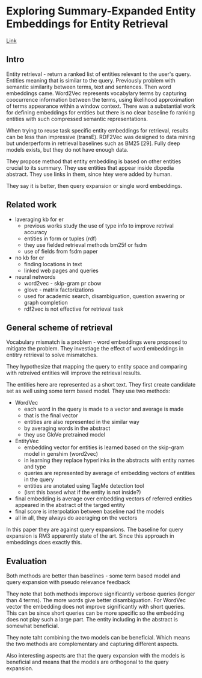 # Exploring Summary-Expanded Entity Embeddings for Entity Retrieval

[Link](https://ceur-ws.org/Vol-2482/paper7.pdf)

## Intro

Entity retrieval - return a ranked list of entities relevant to the user's query.
Entities meaning that is similar to the query.
Previously problem with semantic similarity between terms, text and sentences.
Then word embeddings came.
Word2Vec represents vocabylary terms by capturing coocurrence information between the terms, using likelihood approximation of terms appearance within a window context.
There was a substantial work for defining embeddings for entities but there is no clear baseline fo ranking entities with such compressed semantic representations.

When trying to reuse task specific entity embeddings for retrieval, results can be less than impressive (transE).
RDF2Vec was designed to data mining but underperform in retrieval baselines such as BM25 [29].
Fully deep models exists, but they do not have enough data.

They propose method that entity embedding is based on other entities crucial to its summary. 
They use entities that appear inside dbpedia abstract.
They use links in them, since htey were added by human.

They say it is better, then query expansion or single word embeddings.

## Related work

- laveraging kb for er
  - previous works study the use of type info to improve retrival accuracy
  - entities in form or tuples (rdf)
  - they use fielded retrieval methods bm25f or fsdm
  - use of fields from fsdm paper
- no kb for er
  - finding locations in text
  - linked web pages and queries
- neural networds 
  - word2vec - skip-gram pr cbow
  - glove - matrix factorizations
  - used for academic search, disambiguation, question aswering or graph completion
  - rdf2vec is not effective for retrieval task

## General scheme of retrieval

Vocabulary mismatch is a problem - word embeddings were proposed to mitigate the problem.
They investiage the effect of word embeddings in entitry retrieval to solve mismatches.

They hypothesize that mapping the query to entity space and comparing with retreived entities will improve the retrieval results.

The entities here are represented as a short text.
They first create candidate set as well using some term based model. 
They use two methods:
- WordVec
  - each word in the query is made to a vector and average is made
  - that is the final vector
  - entities are also represented in the similar way
  - by averaging words in the abstract
  - they use GloVe pretrained model
- EntityVec
  - embedding vector for entities is learned based on the skip-gram model in genshim (word2vec)
  - in learning they replace hyperlinks in the abstracts with entity names and type
  - queries are represented by average of embedding vectors of entities in the query
  - entities are anotated using TagMe detection tool
  - (isnt this based what if the entity is not inside?)
- final embedding is average over embedding vectors of referred entities appeared in the abstract of the targed entity
- final score is interpolation between baseline nad the models
- all in all, they always do aeeraging on the vectors

In this paper they are against query expansions.
The baseline for query expansion is RM3 apparently state of the art.
Since this approach in embeddings does exactly this.

## Evaluation

Both methods are better than baselines - some term based model and query expansion with pseudo relevance feedback

They note that both methods imporove significantly verbose queries (longer than 4 terms).
The more words give better disambiguation.
For WordVec vector the embedding does not improve significantly with short queries.
This can be since short queries can be more specific so the embedding does not play such a large part.
The entity including in the abstract is somewhat beneficial.

They note taht combining the two models can be beneficial.
Which means the two methods are complementary and capturing different aspects.

Also interesting aspects are that the query expansion with the models is beneficial and means that the models are orthogonal to the query expansion.



